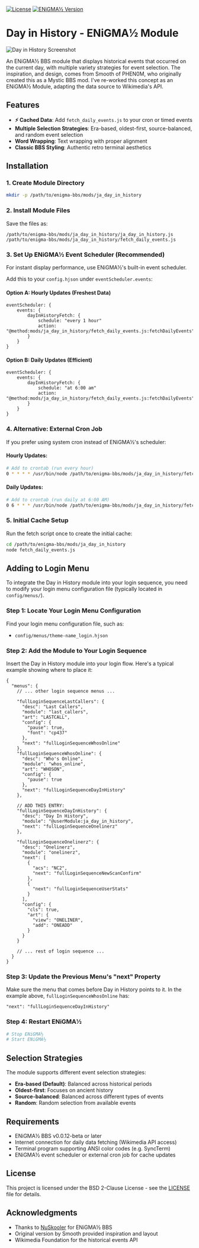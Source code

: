 [![License](https://img.shields.io/badge/license-BSD--2--Clause-blue.svg)](LICENSE)
[![ENiGMA½ Version](https://img.shields.io/badge/enigma-1%2F2-brightgreen.svg)](https://github.com/NuSkooler/enigma-bbs)

# Day in History - ENiGMA½ Module
![Day in History Screenshot](assets/screenshot1.png)

An ENiGMA½ BBS module that displays historical events that occurred on the current day, with multiple variety strategies for event selection. The inspiration, and design, comes from Smooth of PHEN0M, who originally created this as a Mystic BBS mod. I've re-worked this concept as an ENiGMA½ Module, adapting the data source to Wikimedia's API.

## Features

- **⚡ Cached Data**: Add `fetch_daily_events.js` to your cron or timed events
- **Multiple Selection Strategies**: Era-based, oldest-first, source-balanced, and random event selection
- **Word Wrapping**: Text wrapping with proper alignment
- **Classic BBS Styling**: Authentic retro terminal aesthetics

## Installation

### 1. Create Module Directory
```bash
mkdir -p /path/to/enigma-bbs/mods/ja_day_in_history
```

### 2. Install Module Files
Save the files as:
```
/path/to/enigma-bbs/mods/ja_day_in_history/ja_day_in_history.js
/path/to/enigma-bbs/mods/ja_day_in_history/fetch_daily_events.js
```

### 3. Set Up ENiGMA½ Event Scheduler (Recommended)
For instant display performance, use ENiGMA½'s built-in event scheduler.

Add this to your `config.hjson` under `eventScheduler.events`:

#### Option A: Hourly Updates (Freshest Data)
```hjson
eventScheduler: {
    events: {
        dayInHistoryFetch: {
            schedule: "every 1 hour"
            action: "@method:mods/ja_day_in_history/fetch_daily_events.js:fetchDailyEvents"
        }
    }
}
```

#### Option B: Daily Updates (Efficient)
```hjson
eventScheduler: {
    events: {
        dayInHistoryFetch: {
            schedule: "at 6:00 am"
            action: "@method:mods/ja_day_in_history/fetch_daily_events.js:fetchDailyEvents"
        }
    }
}
```

### 4. Alternative: External Cron Job
If you prefer using system cron instead of ENiGMA½'s scheduler:

#### Hourly Updates:
```bash
# Add to crontab (run every hour)
0 * * * * /usr/bin/node /path/to/enigma-bbs/mods/ja_day_in_history/fetch_daily_events.js >> /var/log/enigma-day-in-history.log 2>&1
```

#### Daily Updates:
```bash
# Add to crontab (run daily at 6:00 AM)
0 6 * * * /usr/bin/node /path/to/enigma-bbs/mods/ja_day_in_history/fetch_daily_events.js >> /var/log/enigma-day-in-history.log 2>&1
```

### 5. Initial Cache Setup
Run the fetch script once to create the initial cache:
```bash
cd /path/to/enigma-bbs/mods/ja_day_in_history
node fetch_daily_events.js
```

## Adding to Login Menu

To integrate the Day in History module into your login sequence, you need to modify your login menu configuration file (typically located in `config/menus/`).

### Step 1: Locate Your Login Menu Configuration

Find your login menu configuration file, such as:
- `config/menus/theme-name_login.hjson`

### Step 2: Add the Module to Your Login Sequence

Insert the Day in History module into your login flow. Here's a typical example showing where to place it:

```hjson
{
  "menus": {
    // ... other login sequence menus ...
    
    "fullLoginSequenceLastCallers": {
      "desc": "Last Callers",
      "module": "last_callers",
      "art": "LASTCALL",
      "config": {
        "pause": true,
        "font": "cp437"
      },
      "next": "fullLoginSequenceWhosOnline"
    },
    "fullLoginSequenceWhosOnline": {
      "desc": "Who's Online",
      "module": "whos_online",
      "art": "WHOSON",
      "config": {
        "pause": true
      },
      "next": "fullLoginSequenceDayInHistory"
    },
    
    // ADD THIS ENTRY:
    "fullLoginSequenceDayInHistory": {
      "desc": "Day In History",
      "module": "@userModule:ja_day_in_history",
      "next": "fullLoginSequenceOnelinerz"
    },
    
    "fullLoginSequenceOnelinerz": {
      "desc": "Onelinerz",
      "module": "onelinerz",
      "next": [
        {
          "acs": "NC2",
          "next": "fullLoginSequenceNewScanConfirm"
        },
        {
          "next": "fullLoginSequenceUserStats"
        }
      ],
      "config": {
        "cls": true,
        "art": {
          "view": "ONELINER",
          "add": "ONEADD"
        }
      }
    }
    
    // ... rest of login sequence ...
  }
}
```

### Step 3: Update the Previous Menu's "next" Property

Make sure the menu that comes before Day in History points to it. In the example above, `fullLoginSequenceWhosOnline` has:

```hjson
"next": "fullLoginSequenceDayInHistory"
```

### Step 4: Restart ENiGMA½

```bash
# Stop ENiGMA½
# Start ENiGMA½
```

## Selection Strategies

The module supports different event selection strategies:

- **Era-based (Default)**: Balanced across historical periods
- **Oldest-first**: Focuses on ancient history  
- **Source-balanced**: Balanced across different types of events
- **Random**: Random selection from available events

## Requirements

- ENiGMA½ BBS v0.0.12-beta or later
- Internet connection for daily data fetching (Wikimedia API access)
- Terminal program supporting ANSI color codes (e.g. SyncTerm)
- ENiGMA½ event scheduler or external cron job for cache updates

## License

This project is licensed under the BSD 2-Clause License - see the [LICENSE](LICENSE) file for details.

## Acknowledgments

- Thanks to [NuSkooler](https://github.com/NuSkooler) for ENiGMA½ BBS
- Original version by Smooth provided inspiration and layout
- Wikimedia Foundation for the historical events API

